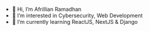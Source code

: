 - 👋 Hi, I’m Afrillian Ramadhan
- 👀 I’m interested in Cybersecurity, Web Development
- 🌱 I’m currently learning ReactJS, NextJS & Django

<!---
pingski0476/pingski0476 is a ✨ special ✨ repository because its `README.md` (this file) appears on your GitHub profile.
You can click the Preview link to take a look at your changes.
--->
